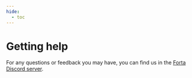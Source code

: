 ```yaml
---
hide:
  - toc
---
```


# Getting help

For any questions or feedback you may have, you can find us in the [Forta Discord server](https://discord.gg/DUju5Dh4J9).
